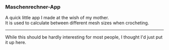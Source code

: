 ### Maschenrechner-App

A quick little app I made at the wish of my mother.  
It is used to calculate between different mesh sizes when crocheting.

---

While this should be hardly interesting for most people, I thought I'd just put it up here.
